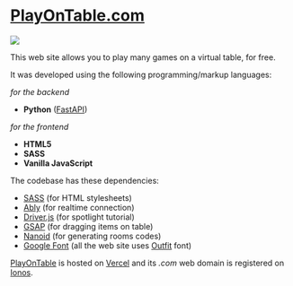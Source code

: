 # [PlayOnTable.com](https://playontable.com/)

![](https://gwu0gmqhaw3wrynk.public.blob.vercel-storage.com/other/thumbnail-vj0zUV663nFN8eHuzHvFuVBJq3BrhR.png)

This web site allows you to play many games on a virtual table, for free.

It was developed using the following programming/markup languages:

*for the backend*

- **Python** ([FastAPI](https://fastapi.tiangolo.com/))

*for the frontend*

- **HTML5**
- **SASS**
- **Vanilla JavaScript**

The codebase has these dependencies:

- [SASS](https://sass-lang.com/) (for HTML stylesheets)
- [Ably](https://ably.com/) (for realtime connection)
- [Driver.js](https://driverjs.com/) (for spotlight tutorial)
- [GSAP](https://gsap.com/) (for dragging items on table)
- [Nanoid](https://www.npmjs.com/package/nanoid) (for generating rooms codes)
- [Google Font](https://fonts.google.com/) (all the web site uses [Outfit](https://fonts.google.com/specimen/Outfit) font)

[PlayOnTable](https://playontable.com/) is hosted on [Vercel](https://vercel.com/) and its *.com* web domain is registered on [Ionos](https://www.ionos.it/).